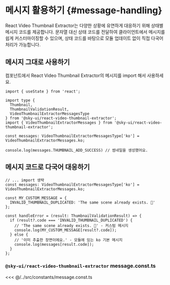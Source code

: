 # 메시지 활용하기 {#message-handling}

React Video Thumbnail Extractor는 다양한 상황에 유연하게 대응하기 위해 상태별 메시지 코드를 제공합니다. 문자열 대신 상태 코드를 전달하여 클라이언트에서 메시지를 쉽게 커스터마이징할 수 있으며, 상태 코드를 바탕으로 모듈 업데이트 없이 직접 다국어 처리가 가능합니다.

## 메시지 그대로 사용하기

컴포넌트에서 React Video Thumbnail Extractor의 메시지를 import 해서 사용하세요.

```tsx{6,8}
import { useState } from 'react';

import type {
  Thumbnail,
  ThumbnailValidationResult,
  VideoThumbnailExtractorMessagesType
} from '@sky-ui/react-video-thumbnail-extractor';
import { VideoThumbnailExtractorMessages } from '@sky-ui/react-video-thumbnail-extractor';

const messages: VideoThumbnailExtractorMessagesType['ko'] = VideoThumbnailExtractorMessages.ko;

console.log(messages.THUMBNAIL_ADD_SUCCESS) // 썸네일을 생성했어요.
```

## 메시지 코드로 다국어 대응하기

```tsx{5,10-11}
// ... import 생략
const messages: VideoThumbnailExtractorMessagesType['ko'] = VideoThumbnailExtractorMessages.ko;

const MY_CUSTOM_MESSAGE = {
  INVALID_THUMBNAIL_DUPLICATED: 'The same scene already exists. 🥲'
};

const handleError = (result: ThumbnailValidationResult) => {
  if (result?.code === 'INVALID_THUMBNAIL_DUPLICATED') {
    // 'The same scene already exists. 🥲' - 커스텀 메시지
    console.log(MY_CUSTOM_MESSAGE[result?.code]);
  } else {
    // '이미 추출한 장면이에요.' - 모듈에 있는 ko 기본 메시지
    console.log(messages[result.code]);
  }
};
```

### `@sky-ui/react-video-thumbnail-extractor` message.const.ts
<<< @/../src/constants/message.const.ts
